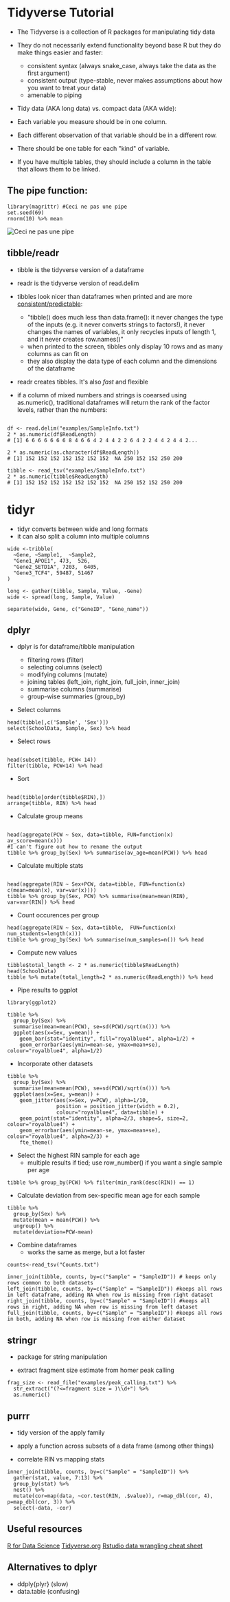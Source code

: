 # Tidyverse Tutorial

- The Tidyverse is a collection of R packages for manipulating tidy data
- They do not necessarily extend functionality beyond base R but they do make things easier and faster:
    - consistent syntax (always snake_case, always take the data as the first argument)
    - consistent output (type-stable, never makes assumptions about how you want to treat your data)
    - amenable to piping

- Tidy data (AKA long data) vs. compact data (AKA wide):


- Each variable you measure should be in one column.
- Each different observation of that variable should be in a different row.
- There should be one table for each "kind" of variable.
- If you have multiple tables, they should include a column in the table that allows them to be linked.

## The pipe function:

```{r}
library(magrittr) #Ceci ne pas une pipe
set.seed(69)
rnorm(10) %>% mean
```

![Ceci ne pas une pipe](https://saciart.files.wordpress.com/2014/10/magritte_pipe.jpg?w=710&h=496)


## tibble/readr
- tibble is the tidyverse version of a dataframe
- readr is the tidyverse version of read.delim

- tibbles look nicer than dataframes when printed and are more [consistent/predictable](https://cran.r-project.org/web/packages/tibble/README.html):
    - "tibble() does much less than data.frame(): it never changes the type of the inputs (e.g. it never converts strings to factors!), it never changes the names of variables, it only recycles inputs of length 1, and it never creates row.names()"
    - when printed to the screen, tibbles only display 10 rows and as many columns as can fit on
    - they also display the data type of each column and the dimensions of the dataframe

- readr creates tibbles. It's also *fast* and flexible

- if a column of mixed numbers and strings is coearsed using as.numeric(), traditional dataframes will return the rank of the factor levels, rather than the numbers:

```{r}

df <- read.delim("examples/SampleInfo.txt")
2 * as.numeric(df$ReadLength)
# [1] 6 6 6 6 6 6 6 8 4 6 6 4 2 4 4 2 2 6 4 2 2 4 4 2 4 4 2...

2 * as.numeric(as.character(df$ReadLength))
# [1] 152 152 152 152 152 152 152  NA 250 152 152 250 200

tibble <- read_tsv("examples/SampleInfo.txt")
2 * as.numeric(tibble$ReadLength)
# [1] 152 152 152 152 152 152 152  NA 250 152 152 250 200
```

# tidyr

- tidyr converts between wide and long formats
- it can also split a column into multiple columns

```{r}
wide <-tribble(
  ~Gene, ~Sample1,  ~Sample2,
  "Gene1_APOE1", 473,  526,
  "Gene2_SETD1A", 7203,  6405,
  "Gene3_TCF4", 59487, 51467
)

long <- gather(tibble, Sample, Value, -Gene)
wide <- spread(long, Sample, Value)

separate(wide, Gene, c("GeneID", "Gene_name"))

```

## dplyr
- dplyr is for dataframe/tibble manipulation
    - filtering rows (filter)
    - selecting columns (select)
    - modifying columns (mutate)
    - joining tables (left_join, right_join, full_join, inner_join)
    - summarise columns (summarise)
    - group-wise summaries (group_by)
    
- Select columns
```{r}
head(tibble[,c('Sample', 'Sex')])
select(SchoolData, Sample, Sex) %>% head

```

- Select rows

```{r}

head(subset(tibble, PCW< 14))
filter(tibble, PCW<14) %>% head
```

- Sort
```{r}

head(tibble[order(tibble$RIN),])
arrange(tibble, RIN) %>% head
```

- Calculate group means
```{r}

head(aggregate(PCW ~ Sex, data=tibble, FUN=function(x) av_score=mean(x)))
#I can't figure out how to rename the output
tibble %>% group_by(Sex) %>% summarise(av_age=mean(PCW)) %>% head
```

- Calculate multiple stats
```{r}

head(aggregate(RIN ~ Sex+PCW, data=tibble, FUN=function(x) c(mean=mean(x), var=var(x))))
tibble %>% group_by(Sex, PCW) %>% summarise(mean=mean(RIN), var=var(RIN)) %>% head
```

- Count occurences per group
```{r}
head(aggregate(RIN ~ Sex, data=tibble,  FUN=function(x) num_students=length(x)))
tibble %>% group_by(Sex) %>% summarise(num_samples=n()) %>% head
```

- Compute new values
```{r}
tibble$total_length <- 2 * as.numeric(tibble$ReadLength)
head(SchoolData)
tibble %>% mutate(total_length=2 * as.numeric(ReadLength)) %>% head
```

- Pipe results to ggplot
```{r}
library(ggplot2)

tibble %>% 
  group_by(Sex) %>% 
  summarise(mean=mean(PCW), se=sd(PCW)/sqrt(n())) %>% 
  ggplot(aes(x=Sex, y=mean)) +
    geom_bar(stat="identity", fill="royalblue4", alpha=1/2) +
    geom_errorbar(aes(ymin=mean-se, ymax=mean+se), colour="royalblue4", alpha=1/2)
```

- Incorporate other datasets
```{r}
tibble %>% 
  group_by(Sex) %>% 
  summarise(mean=mean(PCW), se=sd(PCW)/sqrt(n())) %>% 
  ggplot(aes(x=Sex, y=mean)) +
    geom_jitter(aes(x=Sex, y=PCW), alpha=1/10, 
                position = position_jitter(width = 0.2), 
                colour="royalblue4", data=tibble) +
    geom_point(stat="identity", alpha=2/3, shape=5, size=2, colour="royalblue4") +
    geom_errorbar(aes(ymin=mean-se, ymax=mean+se), colour="royalblue4", alpha=2/3) +
    fte_theme()

```

- Select the highest RIN sample for each age 
    - multiple results if tied; use row_number() if you want a single sample per age
    
```{r}
tibble %>% group_by(PCW) %>% filter(min_rank(desc(RIN)) == 1)

```

- Calculate deviation from sex-specific mean age for each sample

```{r}
tibble %>% 
  group_by(Sex) %>% 
  mutate(mean = mean(PCW)) %>% 
  ungroup() %>% 
  mutate(deviation=PCW-mean)
```

- Combine dataframes
    - works the same as merge, but a lot faster
     
```{r}
counts<-read_tsv("Counts.txt")

inner_join(tibble, counts, by=c("Sample" = "SampleID")) # keeps only rows common to both datasets
left_join(tibble, counts, by=c("Sample" = "SampleID")) #keeps all rows in left dataframe, adding NA when row is missing from right dataset
right_join(tibble, counts, by=c("Sample" = "SampleID")) #keeps all rows in right, adding NA when row is missing from left dataset
full_join(tibble, counts, by=c("Sample" = "SampleID")) #keeps all rows in both, adding NA when row is missing from either dataset
```

## stringr
- package for string manipulation

- extract fragment size estimate from homer peak calling
```{r}
frag_size <- read_file("examples/peak_calling.txt") %>%
  str_extract("(?<=fragment size = )\\d+") %>% 
  as.numeric()
```

## purrr
- tidy version of the apply family
- apply a function across subsets of a data frame (among other things)

- correlate RIN vs mapping stats
```{r}
inner_join(tibble, counts, by=c("Sample" = "SampleID")) %>%
  gather(stat, value, 7:13) %>%
  group_by(stat) %>%
  nest() %>%
  mutate(cor=map(data, ~cor.test(RIN, .$value)), r=map_dbl(cor, 4), p=map_dbl(cor, 3)) %>%
  select(-data, -cor)
```

## Useful resources
[R for Data Science](http://r4ds.had.co.nz)
[Tidyverse.org](https://www.tidyverse.org)
[Rstudio data wrangling cheat sheet](https://www.rstudio.com/wp-content/uploads/2015/02/data-wrangling-cheatsheet.pdf)


## Alternatives to dplyr
- ddply{plyr} (slow)
- data.table (confusing)


